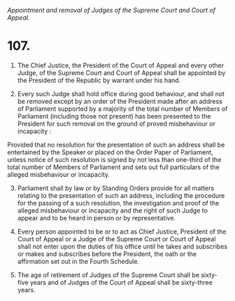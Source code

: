 *Appointment and removal of Judges of the Supreme Court and Court of Appeal.*

# 107.

1. The Chief Justice, the President of the Court of Appeal and every other Judge, of the Supreme Court and Court of Appeal shall be appointed by the President of the Republic by warrant under his hand.

2. Every such Judge shall hold office during good behaviour, and shall not be removed except by an order of the President made after an address of Parliament supported by a majority of the total number of Members of Parliament (including those not present) has been presented to the President for such removal on the ground of proved misbehaviour or incapacity :

Provided that no resolution for the presentation of such an address shall be entertained by the Speaker or placed on the Order Paper of Parliament, unless notice of such resolution is signed by not less than one-third of the total number of Members of Parliament and sets out full particulars of the alleged misbehaviour or incapacity.

3. Parliament shall by law or by Standing Orders provide for all matters relating to the presentation of such an address, including the procedure for the passing of a such resolution, the investigation and proof of the alleged misbehaviour or incapacity and the right of such Judge to appear and to be heard in person or by representative.

4. Every person appointed to be or to act as Chief Justice, President of the Court of Appeal or a Judge of the Supreme Court or Court of Appeal shall not enter upon the duties of his office until he takes and subscribes or makes and subscribes before the President, the oath or the affirmation set out in the Fourth Schedule.

5. The age of retirement of Judges of the Supreme Court shall be sixty-five years and of Judges of the Court of Appeal shall be sixty-three years.